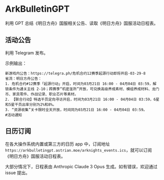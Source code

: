 # ArkBulletinGPT

利用 GPT 总结《明日方舟》国服相关公告、读取《明日方舟》国服活动日程表。

## 活动公告

利用 Telegram 发布。

示例输出：

```
新游戏内公告：https://telegra.ph/危机合约12赛季起源行动即将开启-03-29-8
省流：明日方舟公告：
1. 危机合约#12赛季「起源行动」开启，时间为03月21日 16:00 - 04月04日 03:59，解锁条件为通关主线 2-10；跨赛季“机密圣所”开放，可兑换高级养成素材、模组养成材料、龙门币、家具零件、作战记录、职业芯片等素材。
2. 【联合行动】特选干员定向寻访开启，时间为03月21日 16:00 - 04月04日 03:59，6星和5星干员出率分别为2%和8%。
3. “资源收集”关卡限时全天开放，时间同为03月21日 16:00 - 04月04日 03:59。
#活动通知
```

## 日历订阅

在各大操作系统内置或第三方的日历 app 中，订阅地址 `https://arkbulletingpt.astrian.moe/arknights_events.ics`，就可以订阅《明日方舟》国服活动日程表。

大部分情况下，日程表由 Anthropic Claude 3 Opus 生成。如有错误，欢迎通过 issue 提出。
